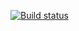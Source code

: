 [![Build status](https://ci.appveyor.com/api/projects/status/4xys28o0g803ptte/branch/master?svg=true)](https://ci.appveyor.com/project/IldarGabi/testtask2/branch/master)
